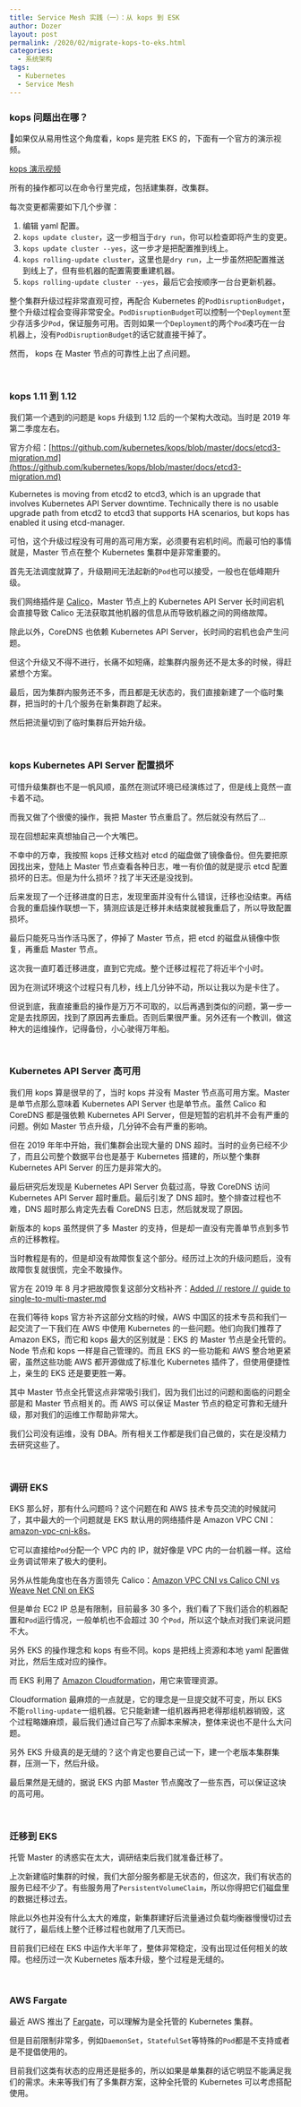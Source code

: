 ```yaml
---
title: Service Mesh 实践（一）：从 kops 到 ESK
author: Dozer
layout: post
permalink: /2020/02/migrate-kops-to-eks.html
categories:
  - 系统架构
tags:
  - Kubernetes
  - Service Mesh
---
```


### kops 问题出在哪？

如果仅从易用性这个角度看，kops 是完胜 EKS 的，下面有一个官方的演示视频。

[kops 演示视频](https://asciinema.org/a/97298)

所有的操作都可以在命令行里完成，包括建集群，改集群。

每次变更都需要如下几个步骤：

1. 编辑 yaml 配置。
2. `kops update cluster`，这一步相当于`dry run`，你可以检查即将产生的变更。
3. `kops update cluster --yes`，这一步才是把配置推到线上。
4. `kops rolling-update cluster`，这里也是`dry run`，上一步虽然把配置推送到线上了，但有些机器的配置需要重建机器。
5. `kops rolling-update cluster --yes`，最后它会按顺序一台台更新机器。

整个集群升级过程非常直观可控，再配合 Kubernetes 的`PodDisruptionBudget`，整个升级过程会变得非常安全。`PodDisruptionBudget`可以控制一个`Deployment`至少存活多少`Pod`，保证服务可用。否则如果一个`Deployment`的两个`Pod`凑巧在一台机器上，没有`PodDisruptionBudget`的话它就直接干掉了。

然而， kops 在 Master 节点的可靠性上出了点问题。

<!--more-->

&nbsp;

### kops 1.11 到 1.12

我们第一个遇到的问题是 kops 升级到 1.12 后的一个架构大改动。当时是 2019 年第二季度左右。

官方介绍：[https://github.com/kubernetes/kops/blob/master/docs/etcd3-migration.md](https://github.com/kubernetes/kops/blob/master/docs/etcd3-migration.md)

Kubernetes is moving from etcd2 to etcd3, which is an upgrade that involves Kubernetes API Server downtime. Technically there is no usable upgrade path from etcd2 to etcd3 that supports HA scenarios, but kops has enabled it using etcd-manager.

可怕，这个升级过程没有可用的高可用方案，必须要有宕机时间。而最可怕的事情就是，Master 节点在整个 Kubernetes 集群中是非常重要的。

首先无法调度就算了，升级期间无法起新的`Pod`也可以接受，一般也在低峰期升级。

我们网络插件是 [Calico](https://www.projectcalico.org/)，Master 节点上的 Kubernetes API Server 长时间宕机会直接导致 Calico 无法获取其他机器的信息从而导致机器之间的网络故障。

除此以外，CoreDNS 也依赖 Kubernetes API Server，长时间的宕机也会产生问题。

但这个升级又不得不进行，长痛不如短痛，趁集群内服务还不是太多的时候，得赶紧想个方案。

最后，因为集群内服务还不多，而且都是无状态的，我们直接新建了一个临时集群，把当时的十几个服务在新集群跑了起来。

然后把流量切到了临时集群后开始升级。

&nbsp;

### kops Kubernetes API Server 配置损坏

可惜升级集群也不是一帆风顺，虽然在测试环境已经演练过了，但是线上竟然一直卡着不动。

而我又做了个很傻的操作，我把 Master 节点重启了。然后就没有然后了…

现在回想起来真想抽自己一个大嘴巴。

不幸中的万幸，我按照 kops 迁移文档对 etcd 的磁盘做了镜像备份。但先要把原因找出来，登陆上 Master 节点查看各种日志，唯一有价值的就是提示 etcd 配置损坏的日志。但是为什么损坏？找了半天还是没找到。

后来发现了一个迁移进度的日志，发现里面并没有什么错误，迁移也没结束。再结合我的重启操作联想一下，猜测应该是迁移并未结束就被我重启了，所以导致配置损坏。

最后只能死马当作活马医了，停掉了 Master 节点，把 etcd 的磁盘从镜像中恢复，再重启 Master 节点。

这次我一直盯着迁移进度，直到它完成。整个迁移过程花了将近半个小时。

因为在测试环境这个过程只有几秒，线上几分钟不动，所以让我以为是卡住了。

但说到底，我直接重启的操作是万万不可取的，以后再遇到类似的问题，第一步一定是去找原因，找到了原因再去重启。否则后果很严重。另外还有一个教训，做这种大的运维操作，记得备份，小心驶得万年船。

&nbsp;

### Kubernetes API Server 高可用

我们用 kops 算是很早的了，当时 kops 并没有 Master 节点高可用方案。Master 是单节点那么意味着 Kubernetes API Server 也是单节点。虽然 Calico 和 CoreDNS 都是强依赖 Kubernetes API Server，但是短暂的宕机并不会有严重的问题。例如 Master 节点升级，几分钟不会有严重的影响。

但在 2019 年年中开始，我们集群会出现大量的 DNS 超时。当时的业务已经不少了，而且公司整个数据平台也是基于 Kubernetes 搭建的，所以整个集群 Kubernetes API Server 的压力是非常大的。

最后研究后发现是 Kubernetes API Server 负载过高，导致 CoreDNS 访问 Kubernetes API Server 超时重启。最后引发了 DNS 超时。整个排查过程也不难，DNS 超时那么肯定先去看 CoreDNS 日志，然后就发现了原因。

新版本的 kops 虽然提供了多 Master 的支持，但是却一直没有完善单节点到多节点的迁移教程。

当时教程是有的，但是却没有故障恢复这个部分。经历过上次的升级问题后，没有故障恢复就很慌，完全不敢操作。

官方在 2019 年 8 月才把故障恢复这部分文档补齐：[Added // restore // guide to single-to-multi-master.md](https://github.com/kubernetes/kops/commit/a27b0f4439a386887d680c79fbe2300ca7c1c9bb#diff-12ee8d2ec7d8967931a5d72ecc62dadf)

在我们等待 kops 官方补齐这部分文档的时候，AWS 中国区的技术专员和我们一起交流了一下我们在 AWS 中使用 Kubernetes 的一些问题。他们向我们推荐了 Amazon EKS，而它和 kops 最大的区别就是：EKS 的 Master 节点是全托管的。Node 节点和 kops 一样是自己管理的。而且 EKS 的一些功能和 AWS 整合地更紧密，虽然这些功能 AWS 都开源做成了标准化 Kubernetes 插件了，但使用便捷性上，亲生的 EKS 还是要更胜一筹。

其中 Master 节点全托管这点非常吸引我们，因为我们出过的问题和面临的问题全部是和 Master 节点相关的。而 AWS 可以保证 Master 节点的稳定可靠和无缝升级，那对我们的运维工作帮助非常大。

我们公司没有运维，没有 DBA。所有相关工作都是我们自己做的，实在是没精力去研究这些了。

&nbsp;

### 调研 EKS

EKS 那么好，那有什么问题吗？这个问题在和 AWS 技术专员交流的时候就问了，其中最大的一个问题就是 EKS 默认用的网络插件是 Amazon VPC CNI：[amazon-vpc-cni-k8s](https://github.com/aws/amazon-vpc-cni-k8s)。

它可以直接给`Pod`分配一个 VPC 内的 IP，就好像是 VPC 内的一台机器一样。这给业务调试带来了极大的便利。

另外从性能角度也在各方面领先 Calico：[Amazon VPC CNI vs Calico CNI vs Weave Net CNI on EKS](https://medium.com/@jwenz723/amazon-vpc-cni-vs-calico-cni-vs-weave-net-cni-on-eks-b0ad8102e849)

但是单台 EC2 IP 总是有限制，目前最多 30 多个，我们看了下我们适合的机器配置和`Pod`运行情况，一般单机也不会超过 30 个`Pod`，所以这个缺点对我们来说问题不大。

另外 EKS 的操作理念和 kops 有些不同。kops 是把线上资源和本地 yaml 配置做对比，然后生成对应的操作。

而 EKS 利用了 [Amazon Cloudformation](https://aws.amazon.com/cloudformation/)，用它来管理资源。

Cloudformation 最麻烦的一点就是，它的理念是一旦提交就不可变，所以 EKS 不能`rolling-update`一组机器。它只能新建一组机器再把老得那组机器销毁，这个过程略嫌麻烦，最后我们通过自己写了点脚本来解决，整体来说也不是什么大问题。

另外 EKS 升级真的是无缝的？这个肯定也要自己试一下，建一个老版本集群集群，压测一下，然后升级。

最后果然是无缝的，据说 EKS 内部 Master 节点魔改了一些东西，可以保证这块的高可用。

&nbsp;

### 迁移到 EKS

托管 Master 的诱惑实在太大，调研结束后我们就准备迁移了。

上次新建临时集群的时候，我们大部分服务都是无状态的，但这次，我们有状态的服务已经不少了。有些服务用了`PersistentVolumeClaim`，所以你得把它们磁盘里的数据迁移过去。

除此以外也并没有什么太大的难度，新集群建好后流量通过负载均衡器慢慢切过去就行了，最后线上整个迁移过程也就用了几天而已。

目前我们已经在 EKS 中运作大半年了，整体非常稳定，没有出现过任何相关的故障。也经历过一次 Kubernetes 版本升级，整个过程是无缝的。

&nbsp;

### AWS Fargate

最近 AWS 推出了 [Fargate](https://docs.aws.amazon.com/eks/latest/userguide/fargate.html)，可以理解为是全托管的 Kubernetes 集群。

但是目前限制非常多，例如`DaemonSet`，`StatefulSet`等特殊的`Pod`都是不支持或者是不提倡使用的。

目前我们这类有状态的应用还是挺多的，所以如果是单集群的话它明显不能满足我们的需求。未来等我们有了多集群方案，这种全托管的 Kubernetes 可以考虑搭配使用。
